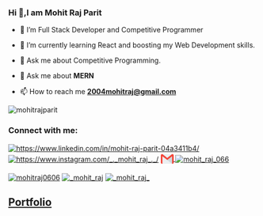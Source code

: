 ### Hi 👋,I am Mohit Raj Parit 

<!--
**mohitrajparit/mohitrajparit** is a ✨ _special_ ✨ repository because its `README.md` (this file) appears on your GitHub profile.

Here are some ideas to get you started:
-->
 <!--
- 👯 I’m looking to collaborate on ...
- 🤔 I’m looking for help with ... -->
- 🔭 I’m Full Stack Developer and Competitive Programmer
- 🌱 I’m currently learning React and boosting my Web Development skills.
- 💬 Ask me about Competitive Programming.
- 💬 Ask me about **MERN**

- 📫 How to reach me **2004mohitraj@gmail.com**

<p align="left"> <img src="https://komarev.com/ghpvc/?username=mohitrajparit&label=Profile%20views&color=0e75b6&style=flat" alt="mohitrajparit" /> </p>

<h3 align="left">Connect with me:</h3>
<p align="left">

<a href="https://www.linkedin.com/in/mohit-raj-parit-04a3411b4/" target="blank"><img align="center" src="https://raw.githubusercontent.com/rahuldkjain/github-profile-readme-generator/master/src/images/icons/Social/linked-in-alt.svg" alt="https://www.linkedin.com/in/mohit-raj-parit-04a3411b4/" height="30" width="40" /></a>
<a href="https://www.instagram.com/_._mohit_raj_._/" target="blank"><img align="center" src="https://raw.githubusercontent.com/rahuldkjain/github-profile-readme-generator/master/src/images/icons/Social/instagram.svg" alt="https://www.instagram.com/_._mohit_raj_._/" height="30" width="40" /></a>
 <a href="mailto:2004mohitraj@gmail.com" target="blank">
    <img align="center" alt="Mohit Raj Parit | Gmail" width="26px" src="https://github.com/ankitgoyal0301/ankitgoyal0301/blob/master/Images/Gmail.svg" />
</a>
<a href="https://www.codechef.com/users/mohit_raj_066" target="blank"><img align="center" src="https://cdn.jsdelivr.net/npm/simple-icons@3.1.0/icons/codechef.svg" alt="mohit_raj_066" height="30" width="40" /></a>

<a href="https://codeforces.com/profile/mohitraj0606" target="blank"><img align="center" src="https://raw.githubusercontent.com/rahuldkjain/github-profile-readme-generator/master/src/images/icons/Social/codeforces.svg" alt="mohitraj0606" height="30" width="40" /></a>
<a href="https://leetcode.com/_mohit_raj/" target="blank"><img align="center" src="https://raw.githubusercontent.com/rahuldkjain/github-profile-readme-generator/master/src/images/icons/Social/leet-code.svg" alt="_mohit_raj" height="30" width="40" /></a>
<a href="https://auth.geeksforgeeks.org/user/_mohit_raj_" target="blank"><img align="center" src="https://raw.githubusercontent.com/rahuldkjain/github-profile-readme-generator/master/src/images/icons/Social/geeks-for-geeks.svg" alt="_mohit_raj_" height="30" width="40" /></a>
</p>
<h2><a href="https://my-portfolio-i7p9e.vercel.app/">Portfolio</a></h2>
<br><br>
  <!--
- 📫 How to reach me: <a href="https://www.linkedin.com/in/mohit-raj-parit-04a3411b4/"><img src="https://github.com/mohitrajparit/mohitrajparit/assets/97958965/eb4dff2c-bbcf-4da3-825b-836cdd66b4b3" alt="linkedin"></img></a>
  <a href="https://www.linkedin.com/in/mohit-raj-parit-04a3411b4/"><img src="https://github.com/mohitrajparit/mohitrajparit/assets/97958965/eb4dff2c-bbcf-4da3-825b-836cdd66b4b3
" alt="Instagram"></img></a>   <a href="https://twitter.com/MohitRa06856507"><img src="https://github.com/mohitrajparit/mohitrajparit/assets/97958965/eb4dff2c-bbcf-4da3-825b-836cdd66b4b3
" alt="Twitter"></img></a>
  -->
  <!--
- 😄 Pronouns: ...
- ⚡ Fun fact: ...

-->
